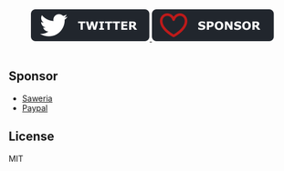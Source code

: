 <div align="center">
  <a href="https://twitter.com/agcrisbp">
  <img src="public/twitter-badge.svg" alt="Follow me on Twitter"/>
</a>
  <a href="https://saweria.co/agcrisbp">
    <img src="public/sponsor-badge.svg" alt="Sponsor This Repo" />
  </a>
  
</div>
<br/>

## Sponsor
- [Saweria](https://saweria.co/agcrisbp)
- [Paypal](https://paypal.me/agcrisbp)

## License

MIT